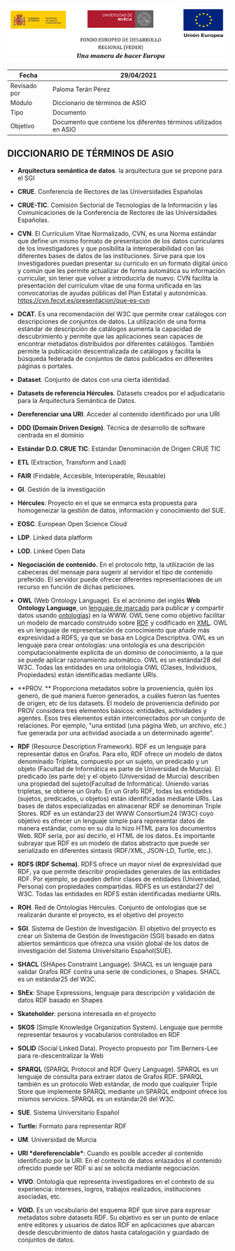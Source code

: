 ![](./images/logos_feder.png)



| Fecha        | 29/04/2021                                                   |
| ------------ | ------------------------------------------------------------ |
| Revisado por | Paloma Terán Pérez                                           |
| Módulo       | Diccionario de términos de ASIO                              |
| Tipo         | Documento                                                    |
| Objetivo     | Documento que contiene los diferentes términos utilizados en ASIO |





## DICCIONARIO DE TÉRMINOS DE ASIO



* **Arquitectura semántica de datos**. la arquitectura que se propone para el SGI

* **CRUE**. Conferencia de Rectores de las Universidades Españolas

* **CRUE-TIC**. Comisión Sectorial de Tecnologías de la Información y las Comunicaciones de la Conferencia de Rectores de las Universidades Españolas.

* **CVN**. El Currículum Vitae Normalizado, CVN, es una Norma estándar que define un mismo formato de presentación de los datos curriculares de los investigadores y que posibilita la interoperabilidad con las diferentes bases de datos de las instituciones. Sirve para que los investigadores puedan presentar su currículo en un formato digital único y común que les permite actualizar de forma automática su información curricular, sin tener que volver a introducirla de nuevo. CVN facilita la presentación del currículum vitae de una forma unificada en las convocatorias de ayudas públicas del Plan Estatal y autonómicas. https://cvn.fecyt.es/presentacion/que-es-cvn

* **DCAT.** Es una recomendación del W3C que permite crear catálogos con descripciones de conjuntos de datos. La utilización de una forma estándar de descripción de catálogos aumenta la capacidad de descubrimiento y permite que las aplicaciones sean capaces de encontrar metadatos distribuidos por diferentes catálogos. También permite la publicación descentralizada de catálogos y facilita la búsqueda federada de conjuntos de datos publicados en diferentes páginas o portales.

* **Dataset**. Conjunto de datos con una cierta identidad. 

* **Datasets de referencia Hércules**. Datasets creados por el adjudicatario para la Arquitectura Semántica de Datos.

* **Dereferenciar una URI**. Acceder al contenido identificado por una URI

* **DDD (Domain Driven Design)**. Técnica de desarrollo de software centrada en el dominio

* **Estándar D.O. CRUE TIC**: Estándar Denominación de Origen CRUE TIC 

* **ETL** (Extraction, Transform and Load)

* **FAIR** (Findable, Accesible, Interoperable, Reusable) 

* **GI**. Gestión de la investigación

* **Hércules**: Proyecto en el que se enmarca esta propuesta para homogeneizar la gestión de datos, información y conocimiento del SUE.

* **EOSC**. European Open Science Cloud

* **LDP**. Linked data platform

* **LOD**. Linked Open Data

* **Negociación de contenido.** En el protocolo http, la utilización de las cabeceras del mensaje para sugerir al servidor el tipo de contenido preferido. El servidor puede ofrecer diferentes representaciones de un recurso en función de dichas peticiones.

* **OWL** (Web Ontology Language).  Es el acrónimo del inglés **Web Ontology Language**, un [lenguaje de marcado](https://es.wikipedia.org/wiki/Lenguaje_de_marcado) para publicar y compartir datos usando [ontologías](https://es.wikipedia.org/wiki/Ontologia_(informatica))) en la WWW. OWL tiene como objetivo facilitar un modelo de marcado construido sobre [RDF](https://es.wikipedia.org/wiki/Marco_de_descripcion_de_recursos) y codificado en [XML](https://es.wikipedia.org/wiki/XML). OWL es un lenguaje de representación de conocimiento que añade más expresividad a RDFS, ya que se basa en Lógica Descriptiva. OWL es un lenguaje para crear ontologías: una ontología es una descripción computacionalmente explícita de un dominio de conocimiento, a la que se puede aplicar razonamiento automático. OWL es un estándar28 del W3C. Todas las entidades en una ontología OWL (Clases, Individuos, Propiedades) están identificadas mediante URIs.

* **PROV. ** Proporciona metadatos sobre la proveniencia,  quién los generó, de qué manera fueron generados, a cuáles fueron las fuentes de origen, etc de los datasets. El modelo de proveniencia definido por PROV considera tres elementos básicos: entidades, actividades y agentes. Esos tres elementos están interconectados por un conjunto de relaciones. Por ejemplo, "una entidad (una página Web, un archivo, etc.) fue generada por una actividad asociada a un determinado agente".

* **RDF** (Resource Description Framework). RDF es un lenguaje para representar datos en Grafos.
  Para ello, RDF ofrece un modelo de datos denominado Tripleta, compuesto por un sujeto, un
  predicado y un objeto (Facultad de Informática es parte de Universidad de Murcia). El
  predicado (es parte de) y el objeto (Universidad de Murcia) describen una propiedad del
  sujeto(Facultad de Informática). Uniendo varias tripletas, se obtiene un Grafo. En un Grafo
  RDF, todas las entidades (sujetos, predicados, u objetos) están identificadas mediante URIs.
  Las bases de datos especializadas en almacenar RDF se denominan Triple Stores. RDF es un
  estándar23 del WWW Consortium24 (W3C) cuyo objetivo es ofrecer un lenguaje simple para
  representar datos de manera estándar, como en su día lo hizo HTML para los documentos
  Web. RDF sería, por así decirlo, el HTML de los datos. Es importante subrayar que RDF es
  un modelo de datos abstracto que puede ser serializado en diferentes sintaxis (RDF/XML,
  JSON-LD, Turtle, etc.).

* **RDFS (RDF Schema)**. RDFS ofrece un mayor nivel de expresividad que RDF, ya que permite
  describir propiedades generales de las entidades RDF. Por ejemplo, se pueden definir clases de
  entidades (Universidad, Persona) con propiedades compartidas. RDFS es un estándar27 del W3C. Todas las entidades en RDFS están identificadas mediante URIs.

* **ROH**. Red de Ontologías Hércules. Conjunto de ontologías que se realizarán durante el proyecto, es el objetivo del proyecto

* **SGI**. Sistema de Gestión de Investigación. El objetivo del proyecto es crear un Sistema de Gestión de Investigación (SGI) basado en datos abiertos semánticos que ofrezca una visión global de los datos de investigación del Sistema Universitario Español(SUE).

* **SHACL** (SHApes Constraint Language). SHACL es un lenguaje para validar Grafos RDF contra una
  serie de condiciones, o Shapes. SHACL es un estándar25 del W3C.

* **ShEx**: Shape Expressions, lenguaje para descripción y validación de datos RDF basado en Shapes

* **Skateholder**: persona interesada en el proyecto

* **SKOS** (Simple Knowledge Organization System). Lenguaje que permite representar tesauros y vocabularios controlados en RDF

* **SOLID** (Social Linked Data). Proyecto propuesto por Tim Berners-Lee para re-descentralizar la Web

* **SPARQL** (SPARQL Protocol and RDF Query Language). SPARQL es un lenguaje de consulta para
  extraer datos de Grafos RDF. SPARQL también es un protocolo Web estándar, de modo que
  cualquier Triple Store que implemente SPARQL mediante un SPARQL endpoint ofrece los
  mismos servicios. SPARQL es un estándar26 del W3C.

* **SUE**. Sistema Universitario Español

* **Turtle:** Formato para representar RDF

* **UM**. Universidad de Murcia

* **URI \*dereferenciable\***: Cuando es posible acceder al contenido identificado por la URI. En el contexto de datos enlazados el contenido ofrecido puede ser RDF si así se solicita mediante negociación.

* **VIVO**: Ontología que representa investigadores en el contexto de su experiencia: intereses, logros, trabajos realizados, instituciones asociadas, etc. 

* **VOID.** Es un vocabulario del esquema RDF que sirve para expresar metadatos sobre datasets RDF. Su objetivo es ser un punto de enlace entre editores y usuarios de datos RDF en aplicaciones que abarcan desde descubrimiento de datos hasta catalogación y guardado de conjuntos de datos.

  



